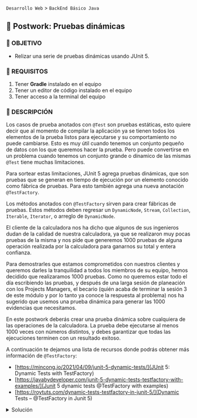 `Desarrollo Web` > `BackEnd Básico Java`

## 💪 Postwork: Pruebas dinámicas

### 🎯 OBJETIVO

- Relizar una serie de pruebas dinámicas usando JUnit 5.

### 📃 REQUISITOS

1. Tener **Gradle** instalado en el equipo
2. Tener un editor de código instalado en el equipo
3. Tener acceso a la terminal del equipo

### 💭 DESCRIPCIÓN

Los casos de prueba anotados con `@Test` son pruebas estáticas, esto quiere decir que al momento de compilar la aplicación ya se tienen todos los elementos de la prueba listos para ejecutarse y su comportamiento no puede cambiarse. Esto es muy útil cuando tenemos un conjunto pequeño de datos con los que queremos hacer la prueba. Pero puede convertirse en un problema cuando tenemos un conjunto grande o dínamico de las mismas `@Test` tiene muchas limitaciones. 

Para sortear estas limitaciones, JUnit 5 agrega pruebas dinámicas, que son pruebas que se generan en tiempo de ejecución por un elemento conocido como fábrica de pruebas. Para esto también agrega una nueva anotación `@TestFactory`. 

Los métodos anotados con `@TestFactory` sirven para crear fábricas de pruebas. Estos métodos deben regresar un `DynamicNode`, `Stream`, `Collection`, `Iterable`, `Iterator`, o arreglo de `DynamicNode`.

El cliente de la calculadora nos ha dicho que algunos de sus ingenieros dudan de la calidad de nuestra calculadora, ya que se realizaron muy pocas pruebas de la misma y nos pide que generemos 1000 pruebas de alguna operación realizada por la calculadora para ganarnos su total y entera confianza. 

Para demostrarles que estamos comprometidos con nuestros clientes y queremos darles la tranquilidad a todos los miembros de su equipo, hemos decidido que realizaramos 1000 pruebas. Como no queremos estar todo el día escribiendo las pruebas, y después de una larga sesión de planeación con los Projects Managers, el becario (quién acaba de terminar la sesión 3 de este módulo y por lo tanto ya conoce la respuesta al problema) nos ha sugerido que usemos una prueba dinámica para generar las 1000 evidencias que necesitamos.

En este postwork deberás crear una prueba dinámica sobre cualquiera de las operaciones de la calculadora. La prueba debe ejecutarse al menos 1000 veces con números distintos, y debes garantizar que todas las ejecuciones terminen con un resultado exitoso.

A continuación te dejamos una lista de recursos donde podrás obtener más información de `@TestFactory`:
- [https://mincong.io/2021/04/09/junit-5-dynamic-tests/](JUnit 5: Dynamic Tests with TestFactory)
- [https://javabydeveloper.com/junit-5-dynamic-tests-testfactory-with-examples/](Junit 5 dynamic tests @TestFactory with examples)
- [https://roytuts.com/dynamic-tests-testfactory-in-junit-5/](Dynamic Tests – @TestFactory in Junit 5)


<details>
  <summary>Solución</summary>

  Comenzamos escribiendo la clase que contiene contendrá el método que servirá como fábrica de pruebas:

  ```java
  class CalculadoraTest {


  }
  ```

  De todas las opciones que podemos usar como tipo de retorno para `@TestFactory` los dos más fáciles de usar son los que regresan un `Stream` o un `Collection`. En este caso usaremos la primera opción y haremos que el método regrese un `Stream` de objetos de tipo `DynamicTest`. También inicializaremos el objeto calculadora que usaremos para la comprobación.

  ```java
  class CalculadoraTest {

    @TestFactory
    Stream<DynamicTest> dynamicTestsFromStreamInJava8() {
        Calculadora calculadora = new Calculadora();
    }
  }
  
  ```

  Lo siguiente que haremos es definir dos conjuntos de datos. El primero contiene los valores de entrada que le daremos a la calculadora. En este caso serán los números del 0 al 9999, con esto generaremos nuestras 1000 pruebas. El segundo conjunto de datos contiene los valores que estamos esperando como respuesta. Para no complicar mucho el código lo que haremos será multiplicar cada valor por 2. Eso quiere decir que probaremos que al multiplicar 0 * 2 obtenemos como resultado 0; al multiplicar 1 * 2 obtendremos como resultado 2; al multiplicar 1 * 3 obtendremos como resultado 6; y así sucesivamente. 

  ```java
  
class CalculadoraTest {

    @TestFactory
    Stream<DynamicTest> dynamicTestsFromStreamInJava8() {

        Calculadora calculadora = new Calculadora();
        List<Integer> entradas = IntStream.range(0, 1000).boxed().toList();
        List<Integer> resultados = IntStream.range(0, 1000).map(n -> n * 2).boxed().toList();
  
    }
}  
  
  ```

Por último creamos el `Stream` con el código dinámico de la prueba. Este tomará cada uno de los valores del primer conjunto de datos, `entradas`, aplicará la operación de multiplicación * 2 y verificará que el resultado obtenido corresponde al valor esperado en `resultados`:


  ```java
class CalculadoraTest {

    @TestFactory
    Stream<DynamicTest> dynamicTestsFromStreamInJava8() {

        Calculadora calculadora = new Calculadora();
        List<Integer> entradas = IntStream.range(0, 1000).boxed().toList();
        List<Integer> resultados = IntStream.range(0, 1000).map(n -> n * 2).boxed().toList();
        
        return entradas.stream()
                .map(numero -> DynamicTest.dynamicTest("multiplicando: " + numero,
                        () -> {
                            assertEquals(calculadora.multiplica(numero, 2), resultados.get(numero));
                        }));
    }
}
  ```

Al ejecutar la prueba debes obtener un resultado exitoso y un mensaje indicando que se han ejecutado las 1000 pruebas. 

![imagen](img/img_01.png)

</details>
